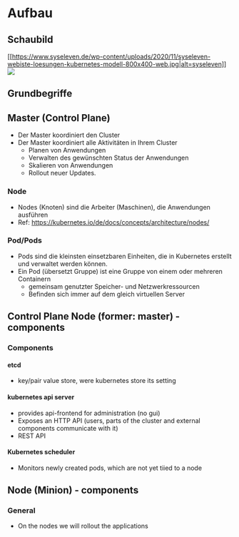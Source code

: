 # Aufbau 

## Schaubild 

[[https://www.syseleven.de/wp-content/uploads/2020/11/syseleven-webiste-loesungen-kubernetes-modell-800x400-web.jpg|alt=syseleven]]
![](https://www.syseleven.de/wp-content/uploads/2020/11/syseleven-webiste-loesungen-kubernetes-modell-800x400-web.jpg)

## Grundbegriffe 

## Master (Control Plane)
  * Der Master koordiniert den Cluster
  * Der Master koordiniert alle Aktivitäten in Ihrem Cluster
    * Planen von Anwendungen
    * Verwalten des gewünschten Status der Anwendungen
    * Skalieren von Anwendungen
    * Rollout neuer Updates.

### Node 

  * Nodes (Knoten) sind die Arbeiter (Maschinen), die Anwendungen ausführen
  * Ref: https://kubernetes.io/de/docs/concepts/architecture/nodes/

### Pod/Pods 

  * Pods sind die kleinsten einsetzbaren Einheiten, die in Kubernetes erstellt und verwaltet werden können.
  * Ein Pod (übersetzt Gruppe) ist eine Gruppe von einem oder mehreren Containern
    * gemeinsam genutzter Speicher- und Netzwerkressourcen   
    * Befinden sich immer auf dem gleich virtuellen Server 
    
## Control Plane Node (former: master) - components 

### Components 

#### etcd 

  * key/pair value store, were kubernetes store its setting

#### kubernetes api server 

  * provides api-frontend for administration (no gui)
  * Exposes an HTTP API (users, parts of the cluster and external components communicate with it)
  * REST API
  
#### Kubernetes scheduler 

  * Monitors newly created pods, which are not yet tiied to a node

## Node (Minion) - components 

### General 

  * On the nodes we will rollout the applications
  
  
